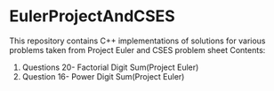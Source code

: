# EulerProjectAndCSES


This repository contains C++ implementations of solutions for various problems taken from Project Euler and CSES problem sheet
Contents:
1) Questions 20- Factorial Digit Sum(Project Euler)
2) Question 16- Power Digit Sum(Project Euler)
